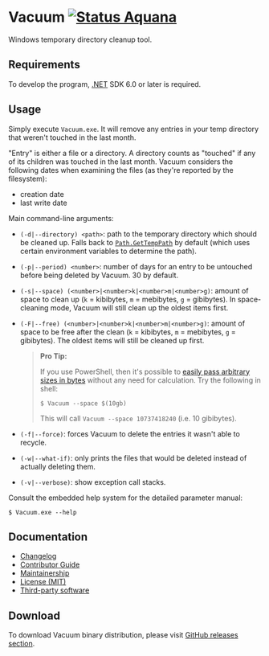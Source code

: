 Vacuum [![Status Aquana][status-aquana]][andivionian-status-classifier]
======

Windows temporary directory cleanup tool.

Requirements
------------

To develop the program, [.NET][dotnet] SDK 6.0 or later is required.

Usage
-----

Simply execute `Vacuum.exe`. It will remove any entries in your temp directory
that weren't touched in the last month.

"Entry" is either a file or a directory. A directory counts as "touched" if any of
its children was touched in the last month. Vacuum considers the following
dates when examining the files (as they're reported by the filesystem):

- creation date
- last write date

Main command-line arguments:

- `(-d|--directory) <path>`: path to the temporary directory which should be
  cleaned up. Falls back to [`Path.GetTempPath`][path.get-temp-path] by default
  (which uses certain environment variables to determine the path).
- `(-p|--period) <number>`: number of days for an entry to be untouched before
  being deleted by Vacuum. 30 by default.
- `(-s|--space) (<number>|<number>k|<number>m|<number>g)`: amount of space to clean up (`k`
  = kibibytes, `m` = mebibytes, `g` = gibibytes). In space-cleaning mode, Vacuum will still clean
  up the oldest items first.
- `(-F|--free) (<number>|<number>k|<number>m|<number>g)`: amount of space to be free after the
  clean (`k` = kibibytes, `m` = mebibytes, `g` = gibibytes). The oldest items will still be cleaned up first.

  > **Pro Tip:**
  >
  > If you use PowerShell, then it's possible to [easily pass arbitrary sizes in bytes][docs.pwsh-numeric-literals] without any need for calculation. Try the following in shell:
  >
  > ```console
  > $ Vacuum --space $(10gb)
  > ```
  >
  > This will call `Vacuum --space 10737418240` (i.e. 10 gibibytes).

- `(-f|--force)`: forces Vacuum to delete the entries it wasn't able to recycle.
- `(-w|--what-if)`: only prints the files that would be deleted instead of actually deleting them.
- `(-v|--verbose)`: show exception call stacks.

Consult the embedded help system for the detailed parameter manual:

```console
$ Vacuum.exe --help
```

Documentation
-------------

- [Changelog][changelog]
- [Contributor Guide][docs.contributing]
- [Maintainership][maintainership]
- [License (MIT)][license]
- [Third-party software][third-party]

Download
--------

To download Vacuum binary distribution, please visit [GitHub releases
section][releases].

[andivionian-status-classifier]: https://github.com/ForNeVeR/andivionian-status-classifier
[changelog]: ./CHANGELOG.md
[docs.contributing]: CONTRIBUTING.md
[docs.pwsh-numeric-literals]: https://learn.microsoft.com/en-us/powershell/module/microsoft.powershell.core/about/about_numeric_literals
[dotnet]: https://dot.net/
[license]: ./LICENSE.md
[maintainership]: ./MAINTAINERSHIP.md
[path.get-temp-path]: https://docs.microsoft.com/en-us/dotnet/api/system.io.path.gettemppath?view=net-5.0&tabs=windows
[releases]: https://github.com/ForNeVeR/Vacuum/releases
[status-aquana]: https://img.shields.io/badge/status-aquana-yellowgreen.svg
[third-party]: THIRD-PARTY-NOTICES.md
